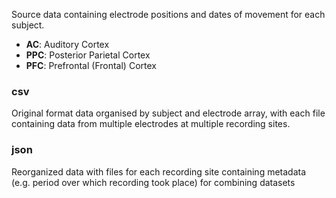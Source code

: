 Source data containing electrode positions and dates of movement for each subject.

- **AC**: Auditory Cortex
- **PPC**: Posterior Parietal Cortex
- **PFC**: Prefrontal (Frontal) Cortex

### csv
Original format data organised by subject and electrode array, with each file containing data from multiple electrodes at multiple recording sites.

### json 
Reorganized data with files for each recording site containing metadata (e.g. period over which recording took place) for combining datasets

